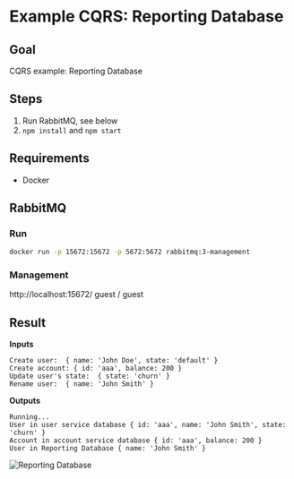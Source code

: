 # Example CQRS: Reporting Database

## Goal

CQRS example: Reporting Database

## Steps

1. Run RabbitMQ, see below
2. `npm install` and `npm start`

## Requirements

- Docker

## RabbitMQ

### Run

```sh
docker run -p 15672:15672 -p 5672:5672 rabbitmq:3-management
```

### Management

http://localhost:15672/
guest / guest

## Result

**Inputs**

```
Create user:  { name: 'John Doe', state: 'default' }
Create account: { id: 'aaa', balance: 200 }
Update user's state:  { state: 'churn' }
Rename user:  { name: 'John Smith' }
```
**Outputs**

```
Running...
User in user service database { id: 'aaa', name: 'John Smith', state: 'churn' }
Account in account service database { id: 'aaa', balance: 200 }
User in Reporting Database { name: 'John Smith' }
```

![Reporting Database](/examples/cqrs-reporting-database/reporting-database.png)
